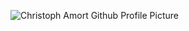 ![Christoph Amort Github Profile Picture](https://avatars.githubusercontent.com/u/46987922?s=96&v=4)
